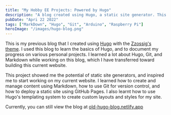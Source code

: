 ```yaml
---
title: "My Hobby EE Projects: Powered by Hugo"
description: "A blog created using Hugo, a static site generator. This blog was used to learn the basics of Hugo, and to document progress for various personal projects."
pubDate: "Apri 22 2022"
tags: ["MarkDown", "Hugo", "Git", "Arduino", "Raspberry Pi"]
heroImage: "/images/hugo-blog.png"
---
```


This is my previous blog that I created using [Hugo](https://gohugo.io/) with the [Zzossig's theme](https://github.com/zzossig/hugo-theme-zzo). I used this blog to learn the basics of Hugo, and to document my progress on various personal projects. I learned a lot about Hugo, Git, and Markdown while working on this blog, which I have transferred toward building this current website.

This project showed me the potential of static site generators, and inspired me to start working on my current website. I learned how to create and manage content using Markdown, how to use Git for version control, and how to deploy a static site using GitHub Pages. I also learnt how to use Hugo's templating system to create custom layouts and styles for my site.

Currently, you can still view the blog at [old-hugo-blog.netlify.app](https://old-hugo-blog.netlify.app/)
